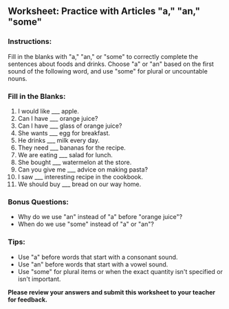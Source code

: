 ## Worksheet: Practice with Articles "a," "an," "some"

### Instructions:
Fill in the blanks with "a," "an," or "some" to correctly complete the sentences about foods and drinks. Choose "a" or "an" based on the first sound of the following word, and use "some" for plural or uncountable nouns.

### Fill in the Blanks:

1. I would like ___ apple.
2. Can I have ___ orange juice?
3. Can I have ___ glass of orange juice?
4. She wants ___ egg for breakfast.
5. He drinks ___ milk every day.
6. They need ___ bananas for the recipe.
7. We are eating ___ salad for lunch.
8. She bought ___ watermelon at the store.
9. Can you give me ___ advice on making pasta?
10. I saw ___ interesting recipe in the cookbook.
11. We should buy ___ bread on our way home.

### Bonus Questions:
- Why do we use "an" instead of "a" before "orange juice"?
- When do we use "some" instead of "a" or "an"?

### Tips:
- Use "a" before words that start with a consonant sound.
- Use "an" before words that start with a vowel sound.
- Use "some" for plural items or when the exact quantity isn't specified or isn't important.

**Please review your answers and submit this worksheet to your teacher for feedback.**

